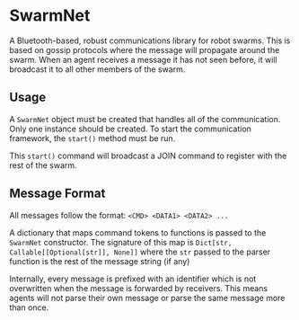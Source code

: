 # SwarmNet

A Bluetooth-based, robust communications library for robot swarms. This is based on gossip protocols where the message will propagate around the swarm. When an agent receives a message it has not seen before, it will broadcast it to all other members of the swarm. 

## Usage

A `SwarmNet` object must be created that handles all of the communication. Only one instance should be created. To start the communication framework, the `start()` method must be run.

This `start()` command will broadcast a JOIN command to register with the rest of the swarm. 

## Message Format

All messages follow the format: `<CMD> <DATA1> <DATA2> ...`

A dictionary that maps command tokens to functions is passed to the `SwarmNet` constructor. The signature of this map is `Dict[str, Callable[[Optional[str]], None]]` where the `str` passed to the parser function is the rest of the message string (if any)

Internally, every message is prefixed with an identifier which is not overwritten when the message is forwarded by receivers. This means agents will not parse their own message or parse the same message more than once.

